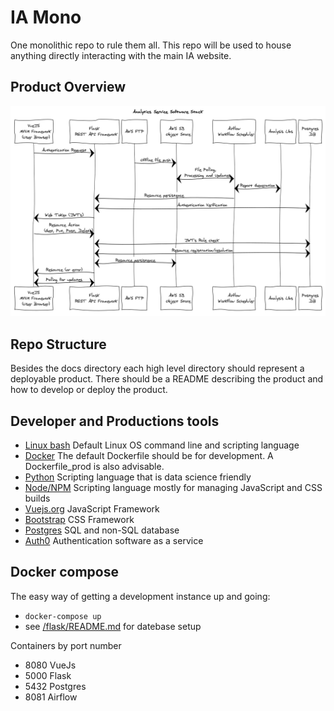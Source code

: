 # IA Mono
One monolithic repo to rule them all. This repo will be used to house anything
directly interacting with the main IA website.

## Product Overview
![Sequence diagram][1]

## Repo Structure
Besides the docs directory each high level directory should represent a
deployable product. There should be a README describing the product and how to
develop or deploy the product.

## Developer and Productions tools
* [Linux bash](https://devhints.io/bash) Default Linux OS command line and
  scripting language
* [Docker](https://www.docker.com/) The default Dockerfile should be for 
  development. A Dockerfile_prod is also advisable.
* [Python](https://python.org) Scripting language that is data science friendly
* [Node/NPM](https://www.npmjs.com/get-npm) Scripting language mostly for
  managing JavaScript and CSS builds
* [Vuejs.org](https://nodejs.org) JavaScript Framework
* [Bootstrap](https://getbootstrap.com/) CSS Framework
* [Postgres](https://www.postgresql.org/) SQL and non-SQL database
* [Auth0](https://auth0.com/) Authentication software as a service

## Docker compose
The easy way of getting a development instance up and going:
* `docker-compose up`
* see [/flask/README.md](/flask#database-change-management) for datebase setup

Containers by port number
* 8080 VueJs
* 5000 Flask
* 5432 Postgres
* 8081 Airflow

[1]: https://github.com/ia-energy/ia-mono/blob/master/docs/overview/Analytics_Service_sequence_diagram.png
